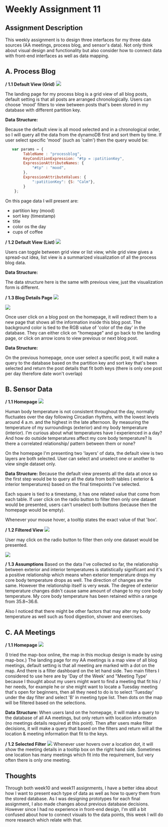 # Weekly Assignment 11

## Assignment Description
This weekly assignment is to design three interfaces for my three data sources (AA meetings, process blog, and sensor's data). Not only think about visual design and functionality but also consider how to connect data with front-end interfaces as well as data mapping.


## A. Process Blog

**/ 1.1 Default View (Grid)**
![](processHomepage.png)

The landing page for my process blog is a grid view of all blog posts, default setting is that all posts are arranged chronologically. Users can choose 'mood' filters to view between posts that's been stored in my database with different partition key.

**Data Structure:** 

Because the default view is all mood selected and in a chronological order, so I will query all the data from the dynamoDB first and sort them by time. If user select specific 'mood' (such as 'calm') then the query would be: 

```javascript
   var params = {
        TableName : "processblog",
        KeyConditionExpression: "#tp = :patitionKey",
        ExpressionAttributeNames: {
            "#tp" : "mood",
        },
        ExpressionAttributeValues: {
            ":patitionKey": {S: "Calm"},
        }
    };
```
On this page data I will present are:  
 - partition key (mood)  
 - sort key (timestamp)
 - title
 - color os the day
 - cups of coffee



**/ 1.2 Default View (List)**
![](defaultList.png)

Users can toggle between grid view or list view, while grid view gives a spread-out idea, list view is a summarized visualization of all the process blog data. 

**Data Structure:** 

The data structure here is the same with previous view, just the visualization form is different.


**/ 1.3 Blog Details Page**
![](processBlogPage1.png)

![](processBlogPage2.png)

Once user click on a blog post on the homepage, it will redirect them to a new page that shows all the information inside this blog post. The background color is tied to the RGB value of 'color of the day' in the database. They can either click on "homepage" and go back to the landing page, or click on arrow icons to view previous or next blog post.


**Data Structure:**

On the previous homepage, once user select a specific post, it will make a query to the database based on the partition key and sort key that's been selected and return the post details that fit both keys (there is only one post per day therefore date won't overlap)


## B. Sensor Data

**/ 1.1 Homepage**
![](sensorHomepage.png)

Human body temperature is not consistent throughout the day, normally fluctuates over the day following Circadian rhythms, with the lowest levels around 4 a.m. and the highest in the late afternoon. By measuring the temperature of my surroundings (exterior) and my body temperature (interior). I'm curious about what temperatures have I experienced in a day? And how do outside temperatures affect my core body temperature? Is there a correlated relationship/ pattern between them or none?

On the homepage I'm presenting two 'layers' of data, the default view is two layers are both selected. User can select and unselect one or another to view single dataset only. 

**Data Structure:**
Because the default view presents all the data at once so the first step would be to query all the data from both tables ( exterior & interior temperatures) based on the final timepoints I've selected.

Each square is tied to a timestamp, it has one related value that come from each table. If user click on the radio button to filter then only one dataset would be presented, users can't unselect both buttons (because then the homepage would be empty).

Whenever your mouse hover, a tooltip states the exact value of that 'box'.


**/ 1.2 Filtered View**
![](sensorExterior.png)

User may click on the radio button to filter then only one dataset would be presented.

![](sensorInterior.png)


**/ 1.3 Assumptions**
Based on the data I've collected so far, the relationship between exterior and interior temperatures is statistically significant and it's a positive relationship which means when exterior temperature drops my core body temperature drops as well. The direction of changes are the same. However the relationship itself is very weak. The degree of exterior temperature changes didn't cause same amount of change to my core body temperature. My core body temperature has been retained within a range from 35.8~36.6. 

Also I noticed that there might be other factors that may alter my body temperature as well such as food digestion, shower and exercises.

## C. AA Meetings

**/ 1.1 Homepage**
![](aaHomepage.png)

(I tried the map-box online, the map in this mockup design is made by using map-box.)
The landing page for my AA meetings is a map view of all blog meetings, default setting is that all meeting are marked with a dot on the map. And there is a filter dashboard on the let hand side. 
Two main filters I considered to use here are by 'Day of the Week' and "Meeting Type' because I thought about my users might want to find a meeting that fit his / her needs, for example he or she might want to locate a Tuesday meeting that's open for beginners, then all they need to do is to select 'Tuesday' under the day filter and select 'B' in meeting type list. Then dots on the map will be filtered based on the selections.

**Data Structure:**
When users land on the homepage, it will make a query to the database of all AA meetings, but only return with location information (no meetings details required at this point). Then after users make filter decisions, it will make a query that based on the filters and return will all the location & meeting information that fit to the keys.

**/ 1.2 Selected Filter**
![](aaHomepageTooltip.png)
Whenever user hovers over a location dot, it will show the meeting details in a tooltip box on the right hand side. Sometimes one location has many meetings which fit into the requirement, but very often there is only one meeting.


## Thoughts

Through both week10 and week11 assignments, I have a better idea about how I want to present each type of data as well as how to query them from the stored database. As I was designing prototypes for each final assignment, I also made changes about previous database decisions. However since I had no experience in front-end design, I'm still a bit confused about how to connect visuals to the data points, this week I will do more research which relate with that.